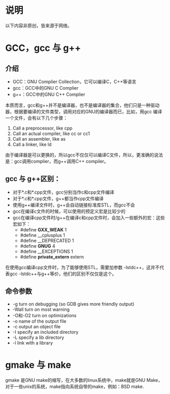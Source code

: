 # 说明
以下内容非原创，皆来源于网络。

# GCC，gcc 与 g++
## 介绍
* GCC：GNU Complier Collection，它可以编译C，C++等语言
* gcc：GCC中的GNU C Complier
* g++：GCC中的GNU C++ Complier

本质而言，gcc和g++并不是编译器，也不是编译器的集合，他们只是一种驱动器，根据要编译的文件类型，调用对应的GNU的编译器而已，比如，用gcc
编译一个文件，会有以下几个步骤：
1. Call a preprocessor, like cpp
2. Call an actual compiler, like cc or cc1
3. Call an assembler, like as
4. Call a linker, like ld

由于编译器是可以更换的，所以gcc不仅仅可以编译C文件，所以，更准确的说法是：gcc调用complier，而g++调用C++ compiler。

## gcc 与 g++区别：
- 对于*.c和*.cpp文件，gcc分别当作c和cpp文件编译
- 对于*.c和*.cpp文件，g++都当作cpp文件编译
- 使用g++编译文件时，g++会自动链接标准库STL，而gcc不会
- gcc在编译c文件的时候，可以使用的预定义宏是比较少的
- gcc在编译cpp文件时/g++在编译c和cpp文件时，会加入一些额外的宏：这些宏如下：
    - #define __GXX_WEAK__ 1
    - #define __cplusplus 1
    - #define __DEPRECATED 1
    - #define __GNUG__ 4
    - #define __EXCEPTIONS 1
    - #define __private_extern__ extern

在使用gcc编译cpp文件时，为了能够使用STL，需要加参数 -lstdc++，这并不代表gcc -lstdc++与g++等价，他们的区别不仅仅是这个。

## 命令参数
* -g turn on debugging (so GDB gives more friendly output)
* -Wall turn on most warning
* -O和-O2 turn on optimizations
* -o name of the output file
* -c output an object file
* -I specify an included directory
* -L specify a lib directory
* -l link with a library

# gmake 与 make
gmake 是GNU make的缩写，在大多数的linux系统中，make就是GNU Make，对于一些unix的系统，make指向系统自带的make，例如：BSD make.

